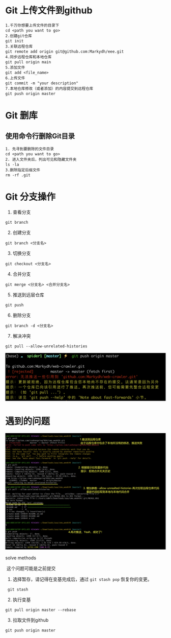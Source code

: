 # Git 上传文件到github

```
1.千万你想要上传文件的目录下
cd <path you want to go>
2.创建git仓库
git init
3.关联远程仓库
git remote add origin git@github.com:Markydh/eee.git
4.同步远程仓库和本地仓库
git pull origin main
5.添加文件
git add <file_name>
6.上传文件
git commit -m "your description"
7.本地仓库修改（或者添加）的内容提交到远程仓库
git push origin master
```



# Git 删库

## 使用命令行删除Git目录

```
1. 先寻到要删除的文件目录
cd <path you want to go>
2. 进入文件夹后，列出可见和隐藏文件夹
ls -la
3.删除指定后缀文件
rm -rf .git
```





# Git 分支操作

1. 查看分支

```
git branch
```

2. 创建分支

```
git branch <分支名>
```

3. 切换分支

```
git checkout <分支名>
```

4. 合并分支

```
git merge <分支名> <合并分支名>
```

5. 推送到远层仓库

```
git push
```

6. 删除分支

```
git branch -d <分支名>
```

7. 解决冲突

```
git pull --allow-unrelated-histories
```
![Image text](https://github.com/Markydh/Learn_konwledge/blob/main/Git%20usage.assets/截屏2023-12-26%2013.27.49-3568479-3568482-3568490.png)



# 遇到的问题

![Image text](https://github.com/Markydh/Learn_konwledge/blob/main/Git%20usage.assets/截屏2023-12-26%2015.50.21.png)

solve methods

​	这个问题可能是之前提交

1. 选择暂存，请记得在变基完成后，通过 `git stash pop` 恢复你的变更。

```
 git stash
```

2. 执行变基

```
git pull origin master --rebase
```

3. 拉取文件到github

```
git push origin master
```
